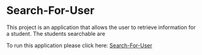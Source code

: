 # Search-For-User

This project is an application that allows the user to retrieve information for a student.  The students searchable are

To run this application please click here: [Search-For-User](https://htmlpreview.github.io/?https://github.com/Peter-32/Search-For-User/blob/master/index.html)